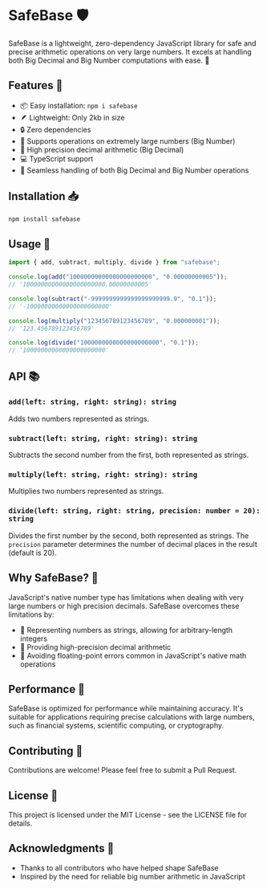 # SafeBase 🛡️

SafeBase is a lightweight, zero-dependency JavaScript library for safe and precise arithmetic operations on very large numbers. It excels at handling both Big Decimal and Big Number computations with ease. 🧮

## Features 🌟

- 📦 Easy installation: `npm i safebase`
- 🪶 Lightweight: Only 2kb in size
- 🔒 Zero dependencies
- 🔢 Supports operations on extremely large numbers (Big Number)
- 🎯 High precision decimal arithmetic (Big Decimal)
- 💻 TypeScript support
- 🔀 Seamless handling of both Big Decimal and Big Number operations

## Installation 📥

```bash
npm install safebase
```

## Usage 🚀

```javascript
import { add, subtract, multiply, divide } from "safebase";

console.log(add("10000000000000000000000", "0.00000000005"));
// '10000000000000000000000.00000000005'

console.log(subtract("-9999999999999999999999.9", "0.1"));
// '-10000000000000000000000'

console.log(multiply("123456789123456789", "0.000000001"));
// '123.456789123456789'

console.log(divide("1000000000000000000000", "0.1"));
// '10000000000000000000000'
```

## API 📚

### `add(left: string, right: string): string`

Adds two numbers represented as strings.

### `subtract(left: string, right: string): string`

Subtracts the second number from the first, both represented as strings.

### `multiply(left: string, right: string): string`

Multiplies two numbers represented as strings.

### `divide(left: string, right: string, precision: number = 20): string`

Divides the first number by the second, both represented as strings. The `precision` parameter determines the number of decimal places in the result (default is 20).

## Why SafeBase? 🤔

JavaScript's native number type has limitations when dealing with very large numbers or high precision decimals. SafeBase overcomes these limitations by:

- 🔢 Representing numbers as strings, allowing for arbitrary-length integers
- 🎯 Providing high-precision decimal arithmetic
- 🐛 Avoiding floating-point errors common in JavaScript's native math operations

## Performance 🚀

SafeBase is optimized for performance while maintaining accuracy. It's suitable for applications requiring precise calculations with large numbers, such as financial systems, scientific computing, or cryptography.

## Contributing 🤝

Contributions are welcome! Please feel free to submit a Pull Request.

## License 📄

This project is licensed under the MIT License - see the LICENSE file for details.

## Acknowledgments 👏

- Thanks to all contributors who have helped shape SafeBase
- Inspired by the need for reliable big number arithmetic in JavaScript
